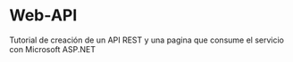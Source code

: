 # Web-API
Tutorial de creación de un API REST y una pagina que consume el servicio con Microsoft ASP.NET

